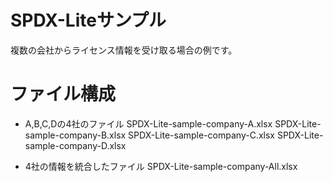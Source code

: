 # SPDX-Liteサンプル

複数の会社からライセンス情報を受け取る場合の例です。

# ファイル構成
- A,B,C,Dの4社のファイル
 SPDX-Lite-sample-company-A.xlsx
 SPDX-Lite-sample-company-B.xlsx
 SPDX-Lite-sample-company-C.xlsx
 SPDX-Lite-sample-company-D.xlsx

- 4社の情報を統合したファイル
 SPDX-Lite-sample-company-All.xlsx